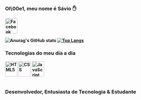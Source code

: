 ### Ol\00e1, meu nome é <b>Sávio<b> ✋

<div> 
<a href="https://facebook.com/saviodeveloper" target="_blank"> <img height="50" width="40" align="center" alt="Facebook src="https://cdn.jsdelivr.net/gh/devicons/devicon/icons/facebook/facebook-original.svg" target="_blank"></a>
</div>

![Anurag's GitHub stats](https://github-readme-stats.vercel.app/api?username=SAV10DEVELOPER&show_icons=true&theme=dark)
[![Top Langs](https://github-readme-stats.vercel.app/api/top-langs/?username=SAV10DEVELOPER&layout=compact)](https://github.com/anuraghazra/github-readme-stats)

### Tecnologias do meu dia a dia
<div style="display: inline block">
  <img height="50" width="40" align="center" alt="HTML5" src="https://cdn.jsdelivr.net/gh/devicons/devicon/icons/html5/html5-original.svg" />
  <img height="50" width="40" align="center" alt="CSS" src="https://cdn.jsdelivr.net/gh/devicons/devicon/icons/css3/css3-original.svg" />
  <img height="50" width="40" align="center" alt="JavaScript" src="https://cdn.jsdelivr.net/gh/devicons/devicon/icons/javascript/javascript-original.svg" />
</div> <br/>

### Desenvolvedor, Entusiasta de Tecnologia & Estudante
